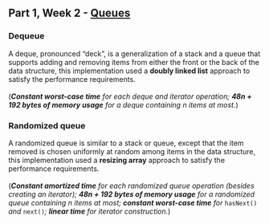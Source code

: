 ## Part 1, Week 2 - [Queues](https://coursera.cs.princeton.edu/algs4/assignments/queues/specification.php) 
### Dequeue
A deque, pronounced “deck”, is a generalization of a stack and a queue that supports adding and removing items from either the front or the back of the data structure, 
this implementation used a **doubly linked list** approach to satisfy the performance requirements.\
\
(***Constant worst-case time** for each deque and iterator operation; **48n + 192 bytes of memory usage** for a deque containing n items at most.*) 
### Randomized queue
A randomized queue is similar to a stack or queue, except that the item removed is chosen uniformly at random among items in the data structure,
this implementation used a **resizing array** approach to satisfy the performance requirements.\
\
(***Constant amortized time** for each randomized queue operation (besides creating an iterator); 
**48n + 192 bytes of memory usage** for a randomized queue containing n items at most;
**constant worst-case time** for* `hasNext()` *and* `next()`*; **linear time** for iterator construction.*)
